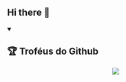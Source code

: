 ## Hi there 👋


<details open>
   <summary><h2>🏆 Troféus do Github</h2></summary>
<p align="center">
   <img src="https://github-profile-trophy.vercel.app/?username=anthonyrct&theme=dracula&row=2&no-bg=true&column=3&margin-w=15&margin-h=15" />
</p>
</details>
